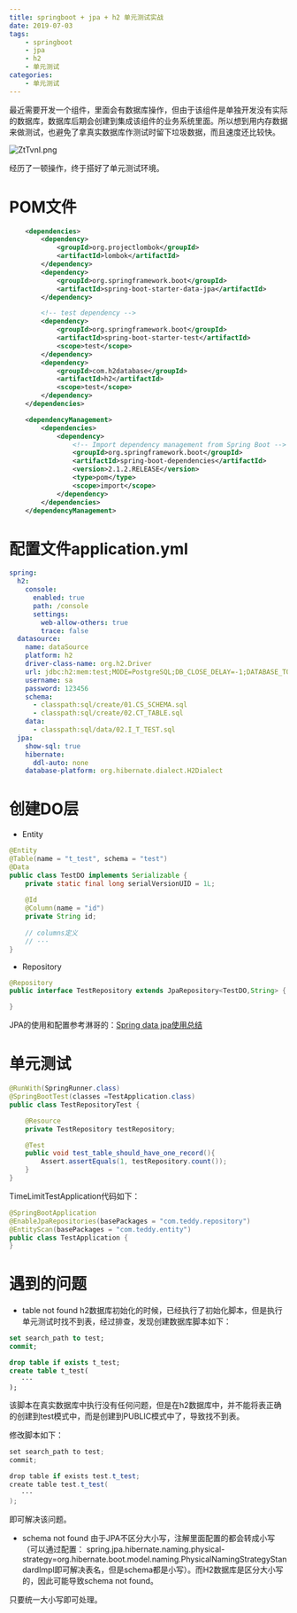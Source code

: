 ```yaml
---
title: springboot + jpa + h2 单元测试实战
date: 2019-07-03
tags: 
	- springboot
	- jpa
	- h2
	- 单元测试
categories:
	- 单元测试
---
```


最近需要开发一个组件，里面会有数据库操作，但由于该组件是单独开发没有实际的数据库，数据库后期会创建到集成该组件的业务系统里面。所以想到用内存数据来做测试，也避免了拿真实数据库作测试时留下垃圾数据，而且速度还比较快。

![ZtTvnI.png](https://s2.ax1x.com/2019/07/03/ZtTvnI.png)

<!-- more -->

经历了一顿操作，终于搭好了单元测试环境。

# POM文件
```xml
	<dependencies>
		<dependency>
			<groupId>org.projectlombok</groupId>
			<artifactId>lombok</artifactId>
		</dependency>
		<dependency>
			<groupId>org.springframework.boot</groupId>
			<artifactId>spring-boot-starter-data-jpa</artifactId>
		</dependency>

		<!-- test dependency -->
		<dependency>
			<groupId>org.springframework.boot</groupId>
			<artifactId>spring-boot-starter-test</artifactId>
			<scope>test</scope>
		</dependency>
		<dependency>
			<groupId>com.h2database</groupId>
			<artifactId>h2</artifactId>
			<scope>test</scope>
		</dependency>
	</dependencies>

	<dependencyManagement>
		<dependencies>
			<dependency>
				<!-- Import dependency management from Spring Boot -->
				<groupId>org.springframework.boot</groupId>
				<artifactId>spring-boot-dependencies</artifactId>
				<version>2.1.2.RELEASE</version>
				<type>pom</type>
				<scope>import</scope>
			</dependency>
		</dependencies>
	</dependencyManagement>
```
# 配置文件application.yml
```yaml
spring:
  h2:
    console:
      enabled: true
      path: /console
      settings:
        web-allow-others: true
        trace: false
  datasource:
    name: dataSource
    platform: h2
    driver-class-name: org.h2.Driver
    url: jdbc:h2:mem:test;MODE=PostgreSQL;DB_CLOSE_DELAY=-1;DATABASE_TO_UPPER=false;
    username: sa
    password: 123456
    schema:
      - classpath:sql/create/01.CS_SCHEMA.sql
      - classpath:sql/create/02.CT_TABLE.sql
    data:
      - classpath:sql/data/02.I_T_TEST.sql
  jpa:
    show-sql: true
    hibernate:
      ddl-auto: none
    database-platform: org.hibernate.dialect.H2Dialect
```
# 创建DO层
- Entity
```java
@Entity
@Table(name = "t_test", schema = "test")
@Data
public class TestDO implements Serializable {
    private static final long serialVersionUID = 1L;
    
    @Id
    @Column(name = "id")
    private String id;
    
    // columns定义
    // ···
}
```
- Repository
```java
@Repository
public interface TestRepository extends JpaRepository<TestDO,String> {

}
```
JPA的使用和配置参考淋哥的：[Spring data jpa使用总结](http://artery.thunisoft.com/posts/detail/051df2202436454fb14379fe3e88ab7b)

# 单元测试
```java
@RunWith(SpringRunner.class)
@SpringBootTest(classes =TestApplication.class)
public class TestRepositoryTest {

    @Resource
    private TestRepository testRepository;

    @Test
    public void test_table_should_have_one_record(){
        Assert.assertEquals(1, testRepository.count());
    }
}
```
TimeLimitTestApplication代码如下：
```java
@SpringBootApplication
@EnableJpaRepositories(basePackages = "com.teddy.repository")
@EntityScan(basePackages = "com.teddy.entity")
public class TestApplication {
}
```
# 遇到的问题
- table not found
  h2数据库初始化的时候，已经执行了初始化脚本，但是执行单元测试时找不到表，经过排查，发现创建数据库脚本如下：
```sql
set search_path to test;
commit;

drop table if exists t_test;
create table t_test(
   ···
);
```
该脚本在真实数据库中执行没有任何问题，但是在h2数据库中，并不能将表正确的创建到test模式中，而是创建到PUBLIC模式中了，导致找不到表。

修改脚本如下：
```java
set search_path to test;
commit;

drop table if exists test.t_test;
create table test.t_test(
   ···
);
```
即可解决该问题。
- schema not found
由于JPA不区分大小写，注解里面配置的都会转成小写（可以通过配置：
spring.jpa.hibernate.naming.physical-strategy=org.hibernate.boot.model.naming.PhysicalNamingStrategyStandardImpl即可解决表名，但是schema都是小写）。而H2数据库是区分大小写的，因此可能导致schema not found。

只要统一大小写即可处理。